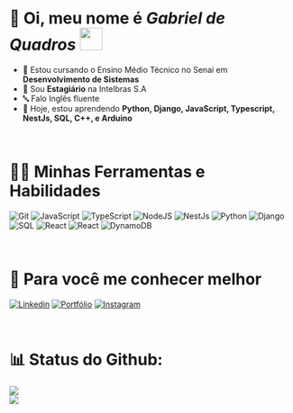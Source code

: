 # 👋 Oi, meu nome é ***Gabriel de Quadros*** <img src="images/Rotating_globe.gif" width="40">

- 🎒 Estou cursando o Ensino Médio Técnico no Senai em **Desenvolvimento de Sistemas** 
- 💼 Sou **Estagiário** na Intelbras S.A
- 🔤 Falo Inglês fluente
- 🔎 Hoje, estou aprendendo **Python, Django, JavaScript, Typescript, NestJs, SQL, C++, e Arduino**

<br>

# 👨‍💻 Minhas Ferramentas e Habilidades
<img alt="Git" src="https://img.shields.io/badge/-Git-F05032?style=flat-round&logo=git&logoColor=white" /> <img alt="JavaScript" src="https://img.shields.io/badge/-JavaScript-F0DB4F?style=flat-round&logo=javascript&logoColor=white"/> <img alt="TypeScript" src="https://img.shields.io/badge/-Typescript-1078D4?style=flat-round&logo=typescript&logoColor=white"> <img alt="NodeJS" src="https://img.shields.io/badge/-NodeJS-5B814B?style=flat-round&logo=Node.js&logoColor=white"> <img alt="NestJs" src="https://img.shields.io/badge/-NestJs-red?style=flat-round&logo=nestjs&logoColor=white"/> <img alt="Python" src="https://img.shields.io/badge/-Python-007ACC?style=flat-round&logo=python&logoColor=white"/> <img alt="Django" src="https://img.shields.io/badge/-Django-purple?style=flat-round&logo=django&logoColor=white"/> <img alt="SQL" src="https://img.shields.io/badge/-PostgreSQL-316192?style=flat-square&logo=postgresql&logoColor=white"> <img alt="React" src="https://img.shields.io/badge/-React-0078D4?style=flat-round&logo=react&logoColor=white"/> <img alt="React" src="https://img.shields.io/badge/-React Native-0078D4?style=flat-round&logo=react&logoColor=white"/> <img alt="DynamoDB" src="https://img.shields.io/badge/DynamoDB-4053D6?logo=amazondynamodb&logoColor=fff">

<br>

# 👊 Para você me conhecer melhor
<a href="https://www.linkedin.com/in/gabriel-de-quadros-teodoro-6a0187268/"><img alt="Linkedin" src="https://img.shields.io/badge/-Linkedin-0078D4?style=flat-round&logo=Linkedin&logoColor=white"></a> <a href="https://sites.google.com/estudante.sesisenai.org.br/portfoliocapa/in%C3%ADcio"><img alt="Portfólio" src="https://img.shields.io/badge/-Portf%C3%B3lio-3F488C?style=flat-round&logo=Google&Sites&logoColor=white"></a> <a href="https://www.instagram.com/gab.qteodoro/"><img alt="Instagram" src="https://img.shields.io/badge/-Instagram-DE40CB?style=flat-round&logo=instagram&logoColor=white"></a>

<br>

# 📊 Status do Github:
<img src="https://github-readme-stats.vercel.app/api/top-langs/?username=gabri3lquadr0s&theme=dark&hide_border=false&include_all_commits=true&count_private=false&layout=compact"><br>
<img src="https://github-readme-streak-stats.herokuapp.com/?user=gabri3lquadr0s&theme=dark&hide_border=false"><br>
